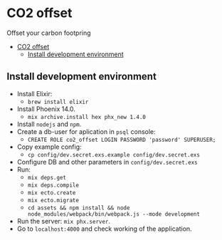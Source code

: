 # CO2 offset

Offset your carbon footpring

- [CO2 offset](#co2-offset)
  - [Install development environment](#install-development-environment)


## Install development environment
- Install Elixir:
  - `brew install elixir`
- Install Phoenix 14.0.
  - `mix archive.install hex phx_new 1.4.0`
- Install `nodejs` and `npm`.
- Create a db-user for aplication in `psql` console:
  - `CREATE ROLE co2_offset LOGIN PASSWORD 'password' SUPERUSER;`
- Copy example config:
  - `cp config/dev.secret.exs.example config/dev.secret.exs`
- Configure DB and other parameters in `config/dev.secret.exs`
- Run:
  - `mix deps.get`
  - `mix deps.compile`
  - `mix ecto.create`
  - `mix ecto.migrate`
  - `cd assets && npm install && node node_modules/webpack/bin/webpack.js --mode development`
- Run the server: `mix phx.server`.
- Go to `localhost:4000` and check working of the application.
